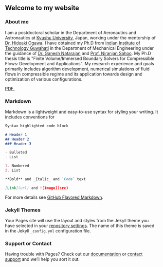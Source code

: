 ## Welcome to my website

### About me

I am a postdoctoral scholar in the Department of Aeronautics and Astronautics at [Kyushu University](https://www.kyushu-u.ac.jp/en/), Japan, working under the mentorship of [Dr. Hideaki Ogawa](https://kyushu-u.pure.elsevier.com/en/persons/hideaki-ogawa). I have obtained my Ph.D from [Indian Institute of Technology Guwahati](http://www.iitg.ac.in/) in the Department of Mechanical Engineering under the guidance of [Dr. Ganesh Natarajan](https://sites.google.com/site/ganucfd/) and [Prof. Niranjan Sahoo](http://www.iitg.ac.in/mech/files/faculty_CV/Website-CV-NS.pdf). My Ph.D thesis title is "Finite Volume/Immersed Boundary Solvers for Compressible Flows: Development and Applications". My research experience and goals primarily includes algorithm development, numerical simulations of fluid flows in compressible regime and its application towards design and optimization of various configurations.

<a href="Thesis_short_version.pdf" target="_blank">PDF.</a>


### Markdown

Markdown is a lightweight and easy-to-use syntax for styling your writing. It includes conventions for

```markdown
Syntax highlighted code block

# Header 1
## Header 2
### Header 3

- Bulleted
- List

1. Numbered
2. List

**Bold** and _Italic_ and `Code` text

[Link](url) and ![Image](src)
```

For more details see [GitHub Flavored Markdown](https://guides.github.com/features/mastering-markdown/).

### Jekyll Themes

Your Pages site will use the layout and styles from the Jekyll theme you have selected in your [repository settings](https://github.com/shuvayanb/home-page/settings). The name of this theme is saved in the Jekyll `_config.yml` configuration file.

### Support or Contact

Having trouble with Pages? Check out our [documentation](https://help.github.com/categories/github-pages-basics/) or [contact support](https://github.com/contact) and we’ll help you sort it out.
